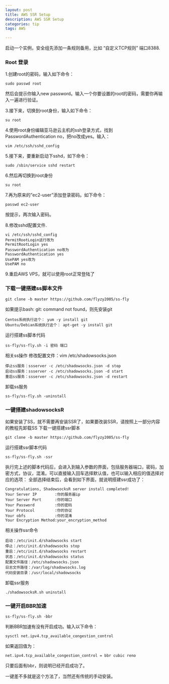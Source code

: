 ```yaml
---
layout: post
title: AWS SSR Setup
description: AWS SSR Setup
categories: tip
tags: AWS

---
```

启动一个实例，安全组先添加一条规则备用，比如 “自定义TCP规则” 端口8388.

### Root 登录

1.创建root的密码，输入如下命令：

`sudo passwd root`

然后会提示你输入new password。输入一个你要设置的root的密码，需要你再输入一遍进行验证。

3.接下来，切换到root身份，输入如下命令：

`su root`

4.使用root身份编辑亚马逊云主机的ssh登录方式，找到 PasswordAuthentication no，把no改成yes。输入：

`vim /etc/ssh/sshd_config`

5.接下来，要重新启动下sshd，如下命令：

`sudo /sbin/service sshd restart`

6.然后再切换到root身份

`su root`

7.再为原来的”ec2-user”添加登录密码。如下命令：

`passwd ec2-user`

按提示，两次输入密码。

8.修改sshd配置文件.
```
vi /etc/ssh/sshd_config
PermitRootLogin这行改为
PermitRootLogin yes
PasswordAuthentication no改为
PasswordAuthentication yes
UsePAM yes改为
UsePAM no
```
9.重启AWS VPS，就可以使用root正常登陆了

### 下载一键搭建ss脚本文件

`git clone -b master https://github.com/flyzy2005/ss-fly`

如果提示bash: git: command not found，则先安装git
```
Centos系统执行这个： yum -y install git 
Ubuntu/Debian系统执行这个： apt-get -y install git
```

运行搭建ss脚本代码

`ss-fly/ss-fly.sh -i 密码 端口`

相关ss操作
修改配置文件：vim /etc/shadowsocks.json
```
停止ss服务：ssserver -c /etc/shadowsocks.json -d stop
启动ss服务：ssserver -c /etc/shadowsocks.json -d start
重启ss服务：ssserver -c /etc/shadowsocks.json -d restart
```

卸载ss服务

`ss-fly/ss-fly.sh -uninstall`

### 一键搭建shadowsocksR

如果安装了SS，就不需要再安装SSR了，如果要改装SSR，请按照上一部分内容的教程先卸载SS
下载一键搭建ssr脚本

`git clone -b master https://github.com/flyzy2005/ss-fly`

运行搭建ssr脚本代码

`ss-fly/ss-fly.sh -ssr`

执行完上述的脚本代码后，会进入到输入参数的界面，包括服务器端口，密码，加密方式，协议，混淆。可以直接输入回车选择默认值，也可以输入相应的值选择对应的选项：
全部选择结束后，会看到如下界面，就说明搭建ssr成功了：

```
Congratulations, ShadowsocksR server install completed!
Your Server IP        :你的服务器ip
Your Server Port      :你的端口
Your Password         :你的密码
Your Protocol         :你的协议
Your obfs             :你的混淆
Your Encryption Method:your_encryption_method
```
相关操作ssr命令
```
启动：/etc/init.d/shadowsocks start
停止：/etc/init.d/shadowsocks stop
重启：/etc/init.d/shadowsocks restart
状态：/etc/init.d/shadowsocks status
配置文件路径：/etc/shadowsocks.json
日志文件路径：/var/log/shadowsocks.log
代码安装目录：/usr/local/shadowsocks
```

卸载ssr服务

`./shadowsocksR.sh uninstall`

### 一键开启BBR加速

`ss-fly/ss-fly.sh -bbr`

判断BBR加速有没有开启成功。输入以下命令：

`sysctl net.ipv4.tcp_available_congestion_control`

如果返回值为：

`net.ipv4.tcp_available_congestion_control = bbr cubic reno`

只要后面有bbr，则说明已经开启成功了。

一键差不多就是这个方法了，当然还有传统的手动安装。







